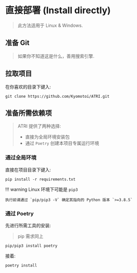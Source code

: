 # 直接部署 (Install directly)

> 此方法适用于 Linux & Windows.

## 准备 Git
> 如果你不知道这是什么，善用搜索引擎.

## 拉取项目
在你喜欢的目录下键入:
```shell
git clone https://github.com/Kyomotoi/ATRI.git
```

## 准备所需依赖项
> ATRI 提供了两种选择: 
> - 直接为全局环境安装包
> - 通过 `Poetry` 创建本项目专属运行环境

### 通过全局环境

直接在项目目录下键入:
```shell
pip install -r requirements.txt
```
!!! warning
    Linux 环境下可能是 `pip3`

    执行前请通过 `pip/pip3 -V` 确定其指向的 Python 版本 `>=3.8.5`

### 通过 Poetry

先进行所需工具的安装:
> pip 需求同上
```shell
pip/pip3 install poetry
```

接着:
```shell
poetry install
```
